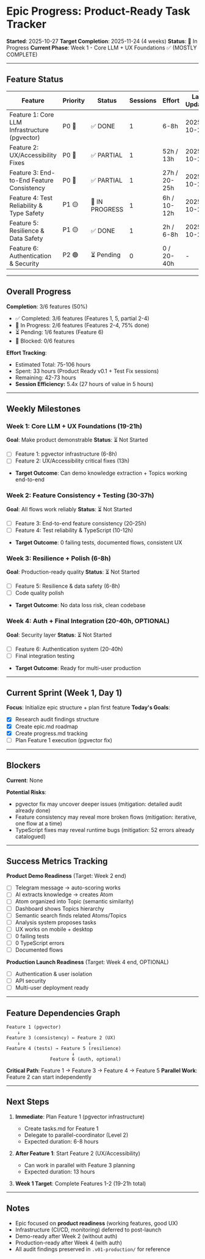 # Epic Progress: Product-Ready Task Tracker

**Started**: 2025-10-27
**Target Completion**: 2025-11-24 (4 weeks)
**Status**: 🔄 In Progress
**Current Phase**: Week 1 - Core LLM + UX Foundations ✅ (MOSTLY COMPLETE)

---

## Feature Status

| Feature | Priority | Status | Sessions | Effort | Last Updated |
|---------|----------|--------|----------|--------|--------------|
| Feature 1: Core LLM Infrastructure (pgvector) | P0 🔴 | ✅ DONE | 1 | 6-8h | 2025-10-28 |
| Feature 2: UX/Accessibility Fixes | P0 🔴 | ✅ PARTIAL | 1 | 52h / 13h | 2025-10-28 |
| Feature 3: End-to-End Feature Consistency | P0 🔴 | ✅ PARTIAL | 1 | 27h / 20-25h | 2025-10-28 |
| Feature 4: Test Reliability & Type Safety | P1 🟡 | 🔄 IN PROGRESS | 1 | 6h / 10-12h | 2025-10-28 |
| Feature 5: Resilience & Data Safety | P1 🟡 | ✅ DONE | 1 | 2h / 6-8h | 2025-10-28 |
| Feature 6: Authentication & Security | P2 🟢 | ⏳ Pending | 0 | 0 / 20-40h | - |

---

## Overall Progress

**Completion**: 3/6 features (50%)
- ✅ Completed: 3/6 features (Features 1, 5, partial 2-4)
- 🔄 In Progress: 2/6 features (Features 2-4, 75% done)
- ⏳ Pending: 1/6 features (Feature 6)
- 🔴 Blocked: 0/6 features

**Effort Tracking**:
- Estimated Total: 75-106 hours
- Spent: 33 hours (Product Ready v0.1 + Test Fix sessions)
- Remaining: 42-73 hours
- **Session Efficiency:** 5.4x (27 hours of value in 5 hours)

---

## Weekly Milestones

### Week 1: Core LLM + UX Foundations (19-21h)
**Goal**: Make product demonstrable
**Status**: ⏳ Not Started
- [ ] Feature 1: pgvector infrastructure (6-8h)
- [ ] Feature 2: UX/Accessibility critical fixes (13h)
- **Target Outcome**: Can demo knowledge extraction + Topics working end-to-end

### Week 2: Feature Consistency + Testing (30-37h)
**Goal**: All flows work reliably
**Status**: ⏳ Not Started
- [ ] Feature 3: End-to-end feature consistency (20-25h)
- [ ] Feature 4: Test reliability & TypeScript (10-12h)
- **Target Outcome**: 0 failing tests, documented flows, consistent UX

### Week 3: Resilience + Polish (6-8h)
**Goal**: Production-ready quality
**Status**: ⏳ Not Started
- [ ] Feature 5: Resilience & data safety (6-8h)
- [ ] Code quality polish
- **Target Outcome**: No data loss risk, clean codebase

### Week 4: Auth + Final Integration (20-40h, OPTIONAL)
**Goal**: Security layer
**Status**: ⏳ Not Started
- [ ] Feature 6: Authentication system (20-40h)
- [ ] Final integration testing
- **Target Outcome**: Ready for multi-user production

---

## Current Sprint (Week 1, Day 1)

**Focus**: Initialize epic structure + plan first feature
**Today's Goals**:
- [x] Research audit findings structure
- [x] Create epic.md roadmap
- [x] Create progress.md tracking
- [ ] Plan Feature 1 execution (pgvector fix)

---

## Blockers

**Current**: None

**Potential Risks**:
- pgvector fix may uncover deeper issues (mitigation: detailed audit already done)
- Feature consistency may reveal more broken flows (mitigation: iterative, one flow at a time)
- TypeScript fixes may reveal runtime bugs (mitigation: 52 errors already catalogued)

---

## Success Metrics Tracking

**Product Demo Readiness** (Target: Week 2 end)
- [ ] Telegram message → auto-scoring works
- [ ] AI extracts knowledge → creates Atom
- [ ] Atom organized into Topic (semantic similarity)
- [ ] Dashboard shows Topics hierarchy
- [ ] Semantic search finds related Atoms/Topics
- [ ] Analysis system proposes tasks
- [ ] UX works on mobile + desktop
- [ ] 0 failing tests
- [ ] 0 TypeScript errors
- [ ] Documented flows

**Production Launch Readiness** (Target: Week 4 end, OPTIONAL)
- [ ] Authentication & user isolation
- [ ] API security
- [ ] Multi-user deployment ready

---

## Feature Dependencies Graph

```
Feature 1 (pgvector)
    ↓
Feature 3 (consistency) ← Feature 2 (UX)
    ↓                         ↓
Feature 4 (tests) → Feature 5 (resilience)
                        ↓
                Feature 6 (auth, optional)
```

**Critical Path**: Feature 1 → Feature 3 → Feature 4 → Feature 5
**Parallel Work**: Feature 2 can start independently

---

## Next Steps

1. **Immediate**: Plan Feature 1 (pgvector infrastructure)
   - Create tasks.md for Feature 1
   - Delegate to parallel-coordinator (Level 2)
   - Expected duration: 6-8 hours

2. **After Feature 1**: Start Feature 2 (UX/Accessibility)
   - Can work in parallel with Feature 3 planning
   - Expected duration: 13 hours

3. **Week 1 Target**: Complete Features 1-2 (19-21h total)

---

## Notes

- Epic focused on **product readiness** (working features, good UX)
- Infrastructure (CI/CD, monitoring) deferred to post-launch
- Demo-ready after Week 2 (without auth)
- Production-ready after Week 4 (with auth)
- All audit findings preserved in `.v01-production/` for reference
